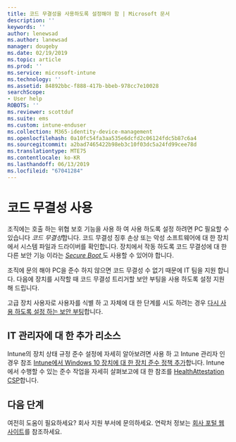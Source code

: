 ```yaml
---
title: 코드 무결성을 사용하도록 설정해야 함 | Microsoft 문서
description: ''
keywords: ''
author: lenewsad
ms.author: lanewsad
manager: dougeby
ms.date: 02/19/2019
ms.topic: article
ms.prod: ''
ms.service: microsoft-intune
ms.technology: ''
ms.assetid: 84892bbc-f888-417b-bbeb-978cc7e10028
searchScope:
- User help
ROBOTS: ''
ms.reviewer: scottduf
ms.suite: ems
ms.custom: intune-enduser
ms.collection: M365-identity-device-management
ms.openlocfilehash: 0a10fc54fa3aa535e6dcfd2c06124fdc5b87c6a4
ms.sourcegitcommit: a2bad7465422b98eb3c10f03dc5a24fd99cee78d
ms.translationtype: MTE75
ms.contentlocale: ko-KR
ms.lasthandoff: 06/13/2019
ms.locfileid: "67041284"
---
```

# <a name="enable-code-integrity"></a>코드 무결성 사용

조직에는 호출 하는 위협 보호 기능을 사용 하 여 사용 하도록 설정 하려면 PC 필요할 수 있습니다 *코드 무결성*합니다. 코드 무결성 징후 손상 또는 악성 소프트웨어에 대 한 장치에서 시스템 파일과 드라이버를 확인합니다. 장치에서 작동 하도록 코드 무결성에 대 한 다른 보안 기능 이라는 [ *Secure Boot* ](https://docs.microsoft.com/windows/security/information-protection/secure-the-windows-10-boot-process#secure-boot) 도 사용할 수 있어야 합니다. 

조직에 문의 해야 PC을 준수 하지 않으면 코드 무결성 수 없기 때문에 IT 팀을 지원 합니다. 다음에 장치를 시작할 때 코드 무결성 트리거할 보안 부팅을 사용 하도록 설정 지원 해 드립니다. 

고급 장치 사용자로 사용자를 식별 하 고 자체에 대 한 단계를 시도 하려는 경우 [다시 사용 하도록 설정 하는 보안 부팅](https://docs.microsoft.com/windows-hardware/manufacture/desktop/disabling-secure-boot#re-enable-secure-boot)합니다.

## <a name="additional-resources-for-it-administrators"></a>IT 관리자에 대 한 추가 리소스  
Intune의 장치 상태 규정 준수 설정에 자세히 알아보려면 사용 하 고 Intune 관리자 인 경우 참조 [Intune에서 Windows 10 장치에 대 한 장치 준수 정책 추가](https://docs.microsoft.com/intune/compliance-policy-create-windows)합니다. Intune에서 수행할 수 있는 준수 작업을 자세히 살펴보고에 대 한 참조를 [HealthAttestation CSP](https://docs.microsoft.com/windows/client-management/mdm/healthattestation-csp#a-href-idtake-policy-actionastep-8-take-appropriate-policy-action-based-on-evaluation-results)합니다.  

## <a name="next-steps"></a>다음 단계  
여전히 도움이 필요하세요? 회사 지원 부서에 문의하세요. 연락처 정보는 [회사 포털 웹 사이트](https://go.microsoft.com/fwlink/?linkid=2010980)를 참조하세요.
